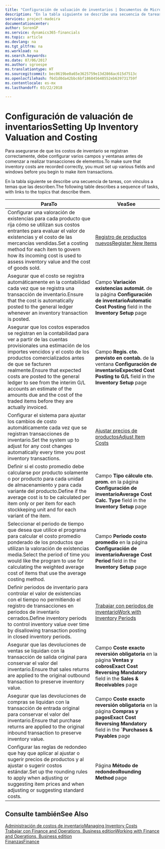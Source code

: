 ```yaml
---
title: "Configuración de valuación de inventarios | Documentos de Microsoft"
description: "En la tabla siguiente se describe una secuencia de tareas, con vínculos a temas que las describen."
services: project-madeira
documentationcenter: 
author: SorenGP
ms.service: dynamics365-financials
ms.topic: article
ms.devlang: na
ms.tgt_pltfrm: na
ms.workload: na
ms.search.keywords: 
ms.date: 07/06/2017
ms.author: sgroespe
ms.translationtype: HT
ms.sourcegitcommit: bec0619be0a65e3625759e13d2866ac615d7513c
ms.openlocfilehash: f6d1d0da42bbc6bf186845648552eb639731759f
ms.contentlocale: es-mx
ms.lasthandoff: 03/22/2018

---
```

# <a name="setting-up-inventory-valuation-and-costing"></a><span data-ttu-id="39f5f-103">Configuración de valuación de inventarios</span><span class="sxs-lookup"><span data-stu-id="39f5f-103">Setting Up Inventory Valuation and Costing</span></span>
<span data-ttu-id="39f5f-104">Para asegurarse de que los costos de inventario se registran correctamente, debe configurar varios campos y ventanas antes de comenzar a realizar transacciones de elementos.</span><span class="sxs-lookup"><span data-stu-id="39f5f-104">To make sure that inventory costs are recorded correctly, you must set up various fields and windows before you begin to make item transactions.</span></span>

<span data-ttu-id="39f5f-105">En la tabla siguiente se describe una secuencia de tareas, con vínculos a temas que las describen.</span><span class="sxs-lookup"><span data-stu-id="39f5f-105">The following table describes a sequence of tasks, with links to the topics that describe them.</span></span>

|<span data-ttu-id="39f5f-106">**Para**</span><span class="sxs-lookup"><span data-stu-id="39f5f-106">**To**</span></span>|<span data-ttu-id="39f5f-107">**Vea**</span><span class="sxs-lookup"><span data-stu-id="39f5f-107">**See**</span></span>|  
|------------|-------------|  
|<span data-ttu-id="39f5f-108">Configurar una valoración de existencias para cada producto que rija cómo se utilizan sus costos entrantes para evaluar el valor de existencias y el costo de las mercancías vendidas.</span><span class="sxs-lookup"><span data-stu-id="39f5f-108">Set a costing method for each item to govern how its incoming cost is used to assess inventory value and the cost of goods sold.</span></span>|[<span data-ttu-id="39f5f-109">Registro de productos nuevos</span><span class="sxs-lookup"><span data-stu-id="39f5f-109">Register New Items</span></span>](inventory-how-register-new-items.md)|  
|<span data-ttu-id="39f5f-110">Asegurar que el costo se registra automáticamente en la contabilidad cada vez que se registra una transacción de inventario.</span><span class="sxs-lookup"><span data-stu-id="39f5f-110">Ensure that the cost is automatically posted to the general ledger whenever an inventory transaction is posted.</span></span>|<span data-ttu-id="39f5f-111">Campo **Variación existencias automát.** de la página **Configuración de inventario**</span><span class="sxs-lookup"><span data-stu-id="39f5f-111">**Automatic Cost Posting** field in the **Inventory Setup** page</span></span>|  
|<span data-ttu-id="39f5f-112">Asegurar que los costos esperados se registran en la contabilidad para ver a partir de las cuentas provisionales una estimación de los importes vencidos y el costo de los productos comercializados antes de que se facturen realmente.</span><span class="sxs-lookup"><span data-stu-id="39f5f-112">Ensure that expected costs are posted to the general ledger to see from the interim G/L accounts an estimate of the amounts due and the cost of the traded items before they are actually invoiced.</span></span>|<span data-ttu-id="39f5f-113">Campo **Regis. cto. previsto en contab.** de la ventana **Configuración de inventario**</span><span class="sxs-lookup"><span data-stu-id="39f5f-113">**Expected Cost Posting to G/L** field in the **Inventory Setup** page</span></span>|  
|<span data-ttu-id="39f5f-114">Configurar el sistema para ajustar los cambios de costo automáticamente cada vez que se registran transacciones de inventario.</span><span class="sxs-lookup"><span data-stu-id="39f5f-114">Set the system up to adjust for any cost changes automatically every time you post inventory transactions.</span></span>|[<span data-ttu-id="39f5f-115">Ajustar precios de productos</span><span class="sxs-lookup"><span data-stu-id="39f5f-115">Adjust Item Costs</span></span>](inventory-how-adjust-item-costs.md)|  
|<span data-ttu-id="39f5f-116">Definir si el costo promedio debe calcularse por producto solamente o por producto para cada unidad de almacenamiento y para cada variante del producto.</span><span class="sxs-lookup"><span data-stu-id="39f5f-116">Define if the average cost is to be calculated per item only or per item for each stockkeping unit and for each variant of the item.</span></span>|<span data-ttu-id="39f5f-117">Campo **Tipo cálculo cto. prom.** en la página **Configuración de inventario**</span><span class="sxs-lookup"><span data-stu-id="39f5f-117">**Average Cost Calc. Type** field in the **Inventory Setup** page</span></span>|  
|<span data-ttu-id="39f5f-118">Seleccionar el periodo de tiempo que desea que utilice el programa para calcular el costo promedio ponderado de los productos que utilizan la valoración de existencias media.</span><span class="sxs-lookup"><span data-stu-id="39f5f-118">Select the period of time you would like the program to use for calculating the weighted average cost of items that use the average costing method.</span></span>|<span data-ttu-id="39f5f-119">Campo **Periodo costo promedio** en la página **Configuración de inventario**</span><span class="sxs-lookup"><span data-stu-id="39f5f-119">**Average Cost Period** field in the **Inventory Setup** page</span></span>|  
|<span data-ttu-id="39f5f-120">Definir periodos de inventario para controlar el valor de existencias con el tiempo no permitiendo el registro de transacciones en periodos de inventario cerrados.</span><span class="sxs-lookup"><span data-stu-id="39f5f-120">Define inventory periods to control inventory value over time by disallowing transaction posting in closed inventory periods.</span></span>|[<span data-ttu-id="39f5f-121">Trabajar con periodos de inventario</span><span class="sxs-lookup"><span data-stu-id="39f5f-121">Work with Inventory Periods</span></span>](finance-how-to-work-with-inventory-periods.md)|  
|<span data-ttu-id="39f5f-122">Asegurar que las devoluciones de ventas se liquidan con la transacción de salida original para conservar el valor del inventario.</span><span class="sxs-lookup"><span data-stu-id="39f5f-122">Ensure that sales returns are applied to the original outbound transaction to preserve inventory value.</span></span>|<span data-ttu-id="39f5f-123">Campo **Coste exacto reversión obligatoria** en la página **Ventas y cobros**</span><span class="sxs-lookup"><span data-stu-id="39f5f-123">**Exact Cost Reversing Mandatory** field in the **Sales & Receivables** page</span></span>|  
|<span data-ttu-id="39f5f-124">Asegurar que las devoluciones de compras se liquidan con la transacción de entrada original para conservar el valor del inventario.</span><span class="sxs-lookup"><span data-stu-id="39f5f-124">Ensure that purchase returns are applied to the original inbound transaction to preserve inventory value.</span></span>|<span data-ttu-id="39f5f-125">Campo **Coste exacto reversión obligatoria** en la página **Compras y pagos**</span><span class="sxs-lookup"><span data-stu-id="39f5f-125">**Exact Cost Reversing Mandatory** field in the **´Purchases & Payables** page</span></span>|
|<span data-ttu-id="39f5f-126">Configurar las reglas de redondeo que hay que aplicar al ajustar o sugerir precios de productos y al ajustar o sugerir costos estándar.</span><span class="sxs-lookup"><span data-stu-id="39f5f-126">Set up the rounding rules to apply when adjusting or suggesting item prices and when adjusting or suggesting standard costs.</span></span>|<span data-ttu-id="39f5f-127">Página **Método de redondeo**</span><span class="sxs-lookup"><span data-stu-id="39f5f-127">**Rounding Method** page</span></span>|  

## <a name="see-also"></a><span data-ttu-id="39f5f-128">Consulte también</span><span class="sxs-lookup"><span data-stu-id="39f5f-128">See Also</span></span>  
[<span data-ttu-id="39f5f-129">Administración de costos de inventario</span><span class="sxs-lookup"><span data-stu-id="39f5f-129">Managing Inventory Costs</span></span>](finance-manage-inventory-costs.md)  
[<span data-ttu-id="39f5f-130">Trabajar con Finance and Operations, Business edition</span><span class="sxs-lookup"><span data-stu-id="39f5f-130">Working with Finance and Operations, Business edition</span></span>](ui-work-product.md)  
[<span data-ttu-id="39f5f-131">Finanzas</span><span class="sxs-lookup"><span data-stu-id="39f5f-131">Finance</span></span>](finance.md)  

